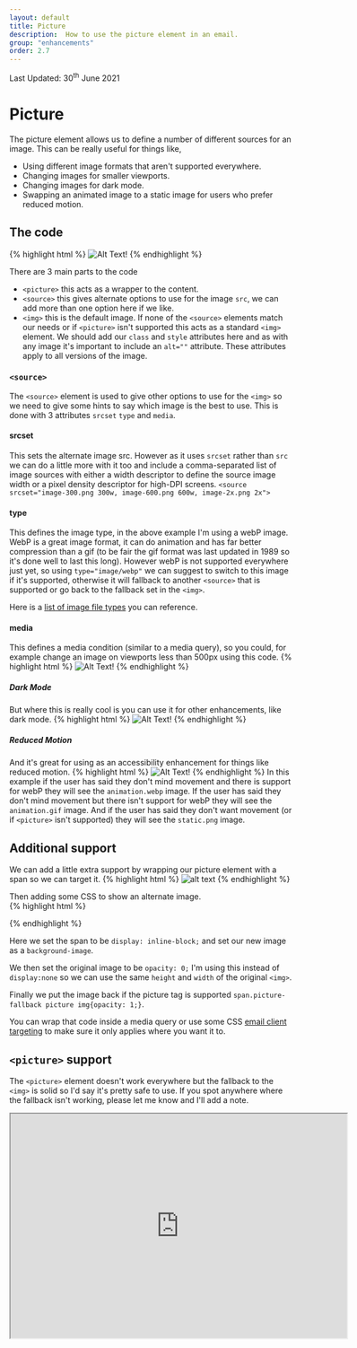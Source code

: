 ```yaml
---
layout: default
title: Picture
description:  How to use the picture element in an email.
group: "enhancements"
order: 2.7
--- 
```


<div class="updated">Last Updated: <time datetime="2021-06-30">30<sup>th</sup> June 2021</time></div>

# Picture

The picture element allows us to define a number of different sources for an image.  This can be really useful for things like,
 * Using different image formats that aren't supported everywhere.  
 * Changing images for smaller viewports.
 * Changing images for dark mode.
 * Swapping an animated image to a static image for users who prefer reduced motion.

## The code
{% highlight html %}
<picture>
  <source srcset="webP-image.webp" type="image/webp">
  <img src="fallback-image.gif" alt="Alt Text!" style="">
</picture>
{% endhighlight %}

There are 3 main parts to the code
 * `<picture>` this acts as a wrapper to the content.
 * `<source>` this gives alternate options to use for the image `src`, we can add more than one option here if we like.
 * `<img>` this is the default image.  If none of the `<source>` elements match our needs or if `<picture>` isn't supported this acts as a standard `<img>` element.  We should add our `class` and `style` attributes here and as with any image it's important to include an `alt=""` attribute.  These attributes apply to all versions of the image.

### `<source>`
The `<source>` element is used to give other options to use for the `<img>` so we need to give some hints to say which image is the best to use.  This is done with 3 attributes `srcset` `type` and `media`.

#### srcset
This sets the alternate image src.  However as it uses `srcset` rather than `src` we can do a little more with it too and include a comma-separated list of image sources with either a width descriptor to define the source image width or a pixel density descriptor for high-DPI screens.
`<source srcset="image-300.png 300w, image-600.png 600w, image-2x.png 2x">`


#### type
This defines the image type, in the above example I'm using a webP image.  WebP is a great image format, it can do animation and has far better compression than a gif (to be fair the gif format was last updated in 1989 so it's done well to last this long).  However webP is not supported everywhere just yet, so using `type="image/webp"` we can suggest to switch to this image if it's supported, otherwise it will fallback to another `<source>` that is supported or go back to the fallback set in the `<img>`.

Here is a [list of image file types](https://developer.mozilla.org/en-US/docs/Web/Media/Formats/Image_types)  you can reference.

#### media
This defines a media condition (similar to a media query), so you could, for example change an image on viewports less than 500px using this code.
{% highlight html %}
<picture>
  <source srcset="small-logo.png" media="(max-width: 500px)">
  <img src="big-logo.png" alt="Alt Text!" style="">
</picture>
{% endhighlight %}

##### Dark Mode
But where this is really cool is you can use it for other enhancements, like dark mode.
{% highlight html %}
<picture>
  <source srcset="dark-img.png" media="(prefers-color-scheme: dark)">
  <img src="light-img.png" alt="Alt Text!" style="">
</picture>
{% endhighlight %}

##### Reduced Motion
And it's great for using as an accessibility enhancement for things like reduced motion.
{% highlight html %}
<picture>
  <source srcset="animation.webp"  type="image/webp" media="(prefers-reduced-motion: no-preference)">
  <source srcset="animation.gif"  type="image/gif" media="(prefers-reduced-motion: no-preference)">
  <img src="static.png" alt="Alt Text!" style="">
</picture>
{% endhighlight %}
In this example if the user has said they don't mind movement and there is support for webP they will see the `animation.webp` image.
If the user has said they don't mind movement but there isn't support for webP they will see the `animation.gif` image.
And if the user has said they don't want movement (or if `<picture>` isn't supported) they will see the `static.png` image.

## Additional support
We can add a little extra support by wrapping our picture element with a span so we can target it.
{% highlight html %}
<span class="picture-fallback">
	<picture>
		<source srcset="source-image.png">
		<img src="fallback-image.png" alt="alt text">
	</picture>
</span>
{% endhighlight %}

Then adding some CSS to show an alternate image.  
{% highlight html %}
<style>
span.picture-fallback{
  display: inline-block;
  background-image:url(css-image.png);
  background-repeat:no-repeat;
  background-size:contain;
}
span.picture-fallback img{
  opacity: 0;
}
span.picture-fallback picture img{
  opacity: 1;
}
</style>
{% endhighlight %}

Here we set the span to be `display: inline-block;` and set our new image as a `background-image`.

We then set the original image to be `opacity: 0;` I'm using this instead of `display:none` so we can use the same `height` and `width` of the original `<img>`.

Finally we put the image back if the picture tag is supported `span.picture-fallback picture img{opacity: 1;}`.

You can wrap that code inside a media query or use some CSS [email client targeting](https://howtotarget.email/) to make sure it only applies where you want it to.



## `<picture>` support
The `<picture>` element doesn't work everywhere but the fallback to the `<img>` is solid so I'd say it's pretty safe to use.  If you spot anywhere where the fallback isn't working, please let me know and I'll add a note.
<iframe src="https://embed.caniemail.com/html-picture/" width="600" height="400" class="caniemail" title="picture element support from caniemail.com"></iframe>
